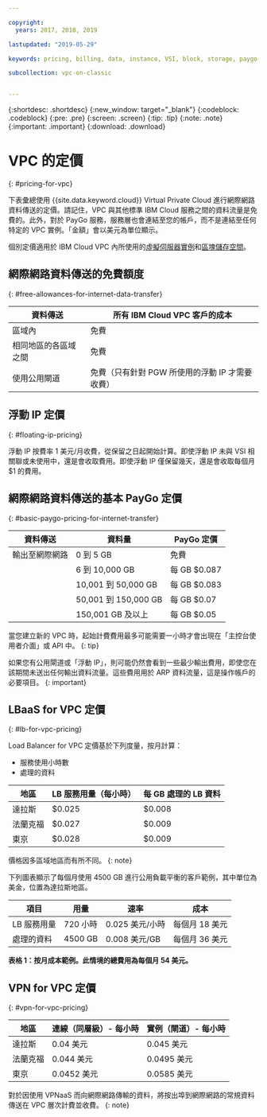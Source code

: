 ```yaml
---

copyright:
  years: 2017, 2018, 2019

lastupdated: "2019-05-29"

keywords: pricing, billing, data, instance, VSI, block, storage, paygo, transfer, floating, server, VPC, allowance, gateway, egress, minimal charges, ARP, traffic

subcollection: vpc-on-classic


---
```


{:shortdesc: .shortdesc}
{:new_window: target="_blank"}
{:codeblock: .codeblock}
{:pre: .pre}
{:screen: .screen}
{:tip: .tip}
{:note: .note}
{:important: .important}
{:download: .download}


# VPC 的定價
{: #pricing-for-vpc}

下表彙總使用 {{site.data.keyword.cloud}} Virtual Private Cloud 進行網際網路資料傳送的定價。請記住，VPC 與其他標準 IBM Cloud 服務之間的資料流量是免費的。此外，對於 PayGo 服務，服務層也會連結至您的帳戶，而不是連結至任何特定的 VPC 實例。「金額」會以美元為單位顯示。

個別定價適用於 IBM Cloud VPC 內所使用的[虛擬伺服器實例](/docs/vpc-on-classic?topic=vpc-on-classic-pricing-for-virtual-servers-for-vpc)和[區塊儲存空間](/docs/vpc-on-classic?topic=vpc-on-classic-block-storage-pricing)。

## 網際網路資料傳送的免費額度
{: #free-allowances-for-internet-data-transfer}

| 資料傳送 | 所有 IBM Cloud VPC 客戶的成本 |
|---------------|------------------|
| 區域內 | 免費 |
| 相同地區的各區域之間 | 免費 |
| 使用公用閘道 | 免費（只有針對 PGW 所使用的浮動 IP 才需要收費）|

## 浮動 IP 定價
{: #floating-ip-pricing}

浮動 IP 按費率 1 美元/月收費，從保留之日起開始計算。即使浮動 IP 未與 VSI 相關聯或未使用中，還是會收取費用。即使浮動 IP 僅保留幾天，還是會收取每個月 $1 的費用。

## 網際網路資料傳送的基本 PayGo 定價
{: #basic-paygo-pricing-for-internet-transfer}

| 資料傳送 | 資料量 | PayGo 定價 |
|-----------|-----------|------------------|
| 輸出至網際網路 | 0 到 5 GB | 免費 |
|  | 6 到 10,000 GB | 每 GB $0.087 |
|  | 10,001 到 50,000 GB | 每 GB $0.083 |
|  | 50,001 到 150,000 GB | 每 GB $0.07 |
|  | 150,001 GB 及以上 | 每 GB $0.05 |


當您建立新的 VPC 時，起始計費費用最多可能需要一小時才會出現在「主控台使用者介面」或 API 中。
{: tip}

如果您有公用閘道或「浮動 IP」，則可能仍然會看到一些最少輸出費用，即使您在該期間未送出任何輸出資料流量。這些費用用於 ARP 資料流量，這是操作帳戶的必要項目。
{: important}

## LBaaS for VPC 定價
{: #lb-for-vpc-pricing}

Load Balancer for VPC 定價基於下列度量，按月計算：
* 服務使用小時數
* 處理的資料


| 地區   |LB 服務用量（每小時）|每 GB 處理的 LB 資料|
|------------|--------------------------|-------------------------|
| 達拉斯 | $0.025 | $0.008 |
| 法蘭克福  | $0.027 | $0.009 |
| 東京  | $0.028 | $0.009 |

價格因多區域地區而有所不同。
{: note}

下列圖表顯示了每個月使用 4500 GB 進行公用負載平衡的客戶範例，其中單位為美金，位置為達拉斯地區。

|項目        |用量| 速率 |成本|
|---------|--------|---------|---------|          
|LB 服務用量| 720 小時 |0.025 美元/小時|每個月 18 美元|
|處理的資料|4500 GB|0.008 美元/GB|每個月 36 美元|

**表格 1：按月成本範例。此情境的總費用為每個月 54 美元。**


## VPN for VPC 定價
{: #vpn-for-vpc-pricing}

| 地區   |連線（同層級）- 每小時|實例（閘道）- 每小時|
|------------|--------------------------|-------------------------|
| 達拉斯 |0.04 美元|0.045 美元|
| 法蘭克福  |0.044 美元|0.0495 美元|
| 東京  |0.0452 美元|0.0585 美元|

對於因使用 VPNaaS 而向網際網路傳輸的資料，將按出埠到網際網路的常規資料傳送在 VPC 層次計費並收費。
{: note}
